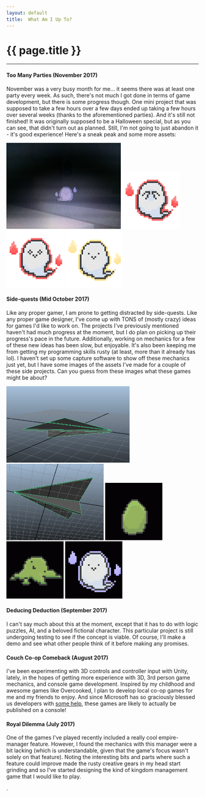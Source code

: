```yaml
---
layout: default
title:  What Am I Up To?
---
```


# {{ page.title }}

---

#### Too Many Parties (November 2017)
November was a very busy month for me... it seems there was at least one party every week. As such, there's not much I got done in terms of game development, but there is some progress though. One mini project that was supposed to take a few hours over a few days ended up taking a few hours over several weeks (thanks to the aforementioned parties). And it's still not finished! It was originally supposed to be a Halloween special, but as you can see, that didn't turn out as planned. Still, I'm not going to just abandon it - it's good experience! Here's a sneak peak and some more assets:

<img src="images/ghost.jpg" width="300">
<img src="images/IMG_3959.png" width="150">
<img src="images/IMG_3958.png" width="150">
<img src="images/IMG_3957.png" width="150">


#### Side-quests (Mid October 2017)
Like any proper gamer, I am prone to getting distracted by side-quests. Like any proper game designer, I've come up with TONS of (mostly crazy) ideas for games I'd like to work on. The projects I've previously mentioned haven't had much progress at the moment, but I do plan on picking up their progress's pace in the future. Additionally, working on mechanics for a few of these new ideas has been slow, but enjoyable. It's also been keeping me from getting my programming skills rusty (at least, more than it already has lol). I haven't set up some capture software to show off these mechanics just yet, but I have some images of the assets I've made for a couple of these side projects. Can you guess from these images what these games might be about?

<img src="images/paperplane_pic.png" height="200">
<img src="images/paperplane_pic2.png" height="200">

<img src="images/IMG_3823.GIF" width="150">
<img src="images/IMG_3843.GIF" width="150">
<img src="images/IMG_3835.GIF" width="150">


#### Deducing Deduction (September 2017)
I can't say much about this at the moment, except that it has to do with logic puzzles, AI, and a beloved fictional character. This particular project is still undergoing testing to see if the concept is viable. Of course, I'll make a demo and see what other people think of it before making any promises.

#### Couch Co-op Comeback (August 2017)
I've been experimenting with 3D controls and controller input with Unity, lately, in the hopes of getting more experience with 3D, 3rd person game mechanics, and console game development. Inspired by my childhood and awesome games like Overcooked, I plan to develop local co-op games for me and my friends to enjoy. And since Microsoft has so graciously blessed us developers with [some help](http://www.xbox.com/en-US/developers/creators-program), these games are likely to actually be published on a console!

#### Royal Dilemma (July 2017)
One of the games I've played recently  included a really cool empire-manager feature. However, I found the mechanics with this manager were a bit lacking (which is understandable, given that the game's focus wasn't solely on that feature). Noting the interesting bits and parts where such a feature could improve made the rusty creative gears in my head start grinding and so I've started designing the kind of kingdom management game that I would like to play.

.

